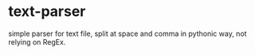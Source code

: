 # text-parser
simple parser for text file, split at space and comma in pythonic way, not relying on RegEx.

